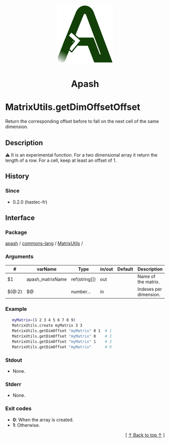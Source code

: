 
<div align='center' id='apash-top'>
  <a href='https://github.com/hastec-fr/apash'>
    <img alt='apash-logo' src='../../../../../../assets/apash-logo.svg'/>
  </a>

  # Apash
</div>


# MatrixUtils.getDimOffsetOffset
Return the corresponding offset before to fall on the next cell of the same dimension.
## Description
   ⚠️ It is an experimental function.
   For a two dimensional array it return the length of a row.
   For a cell, keep at least an offset of 1.

## History
### Since
  * 0.2.0 (hastec-fr)

## Interface
### Package
<!-- apash.packageBegin -->
[apash](../../../apash.md) / [commons-lang](../../commons-lang.md) / [MatrixUtils](../MatrixUtils.md) / 
<!-- apash.packageEnd -->

### Arguments
 | #      | varName          | Type          | in/out   | Default         | Description                          |
 |--------|------------------|---------------|----------|-----------------|--------------------------------------|
 | $1     | apash_matrixName | ref(string[]) | out      |                 | Name of the matrix.                  |
 | ${@:2} | $@               | number...     | in       |                 | Indexes per dimension.               |

### Example
 ```bash
    myMatrix=(1 2 3 4 5 6 7 8 9)
    MatrixUtils.create myMatrix 3 3
    MatrixUtils.getDimOffset "myMatrix" 0 1  # 1
    MatrixUtils.getDimOffset "myMatrix" 0    # 3
    MatrixUtils.getDimOffset "myMatrix" 1    # 3
    MatrixUtils.getDimOffset "myMatrix"      # 9
 ```

### Stdout
  * None.
### Stderr
  * None.

### Exit codes
  * **0**: When the array is created.
  * **1**: Otherwise.

  <div align='right'>[ <a href='#apash-top'>↑ Back to top ↑</a> ]</div>

